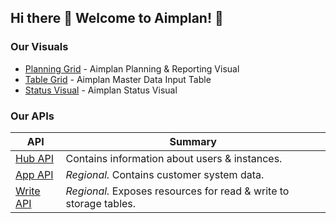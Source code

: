 ## Hi there 👋 Welcome to Aimplan! 🎯

### Our Visuals

* [Planning Grid](https://github.com/aimplan/planning-grid) - Aimplan Planning & Reporting Visual
* [Table Grid](https://github.com/aimplan/table-grid) - Aimplan Master Data Input Table
* [Status Visual](https://github.com/aimplan/table-grid) - Aimplan Status Visual

### Our APIs
| API                                               | Summary                                                           |
|---------------------------------------------------|-------------------------------------------------------------------|
| [Hub API](https://github.com/aimplan/hub-api)     | Contains information about users & instances.                     |
| [App API](https://github.com/aimplan/app-api)     | _Regional._ Contains customer system data.                        | 
| [Write API](https://github.com/aimplan/write-api) | _Regional._ Exposes resources for read & write to storage tables. |
